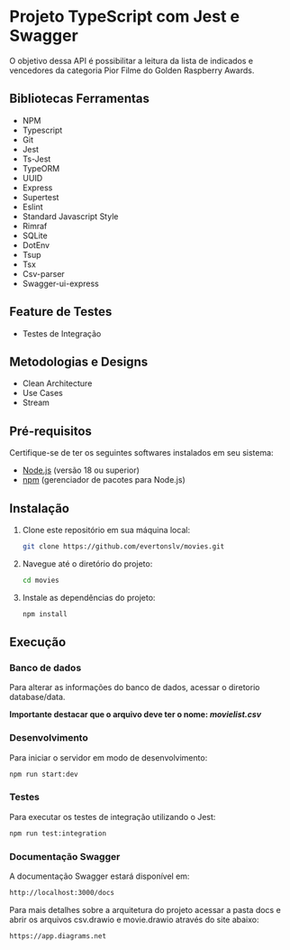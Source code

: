 # Projeto TypeScript com Jest e Swagger

O objetivo dessa API é possibilitar a leitura da lista de indicados e vencedores da categoria Pior Filme do Golden Raspberry Awards.

## Bibliotecas Ferramentas
* NPM
* Typescript
* Git
* Jest
* Ts-Jest
* TypeORM
* UUID
* Express
* Supertest
* Eslint
* Standard Javascript Style
* Rimraf
* SQLite
* DotEnv
* Tsup
* Tsx
* Csv-parser
* Swagger-ui-express

## Feature de Testes
* Testes de Integração

## Metodologias e Designs
* Clean Architecture
* Use Cases
* Stream

## Pré-requisitos

Certifique-se de ter os seguintes softwares instalados em seu sistema:

- [Node.js](https://nodejs.org/) (versão 18 ou superior)
- [npm](https://www.npmjs.com/) (gerenciador de pacotes para Node.js)

## Instalação

1. Clone este repositório em sua máquina local:

    ```bash
    git clone https://github.com/evertonslv/movies.git
    ```

2. Navegue até o diretório do projeto:

    ```bash
    cd movies
    ```

3. Instale as dependências do projeto:

    ```bash
    npm install
    ```

## Execução

### Banco de dados

Para alterar as informações do banco de dados, acessar o diretorio database/data.

**Importante destacar que o arquivo deve ter o nome: _movielist.csv_**

### Desenvolvimento

Para iniciar o servidor em modo de desenvolvimento:

```bash
npm run start:dev
```

### Testes

Para executar os testes de integração utilizando o Jest:

```bash
npm run test:integration
```

### Documentação Swagger

A documentação Swagger estará disponível em:

```bash
http://localhost:3000/docs
```

Para mais detalhes sobre a arquitetura do projeto acessar a pasta docs e abrir os arquivos csv.drawio e movie.drawio através do site abaixo:

```bash
https://app.diagrams.net
```